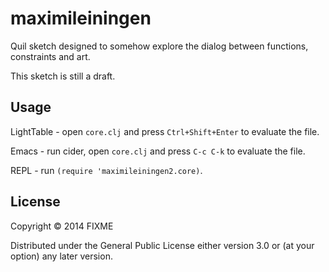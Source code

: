 # maximileiningen

Quil sketch designed to somehow explore the dialog between functions,
constraints and art.

This sketch is still a draft.

## Usage

LightTable - open `core.clj` and press `Ctrl+Shift+Enter` to evaluate the file.

Emacs - run cider, open `core.clj` and press `C-c C-k` to evaluate the file.

REPL - run `(require 'maximileiningen2.core)`.

## License

Copyright © 2014 FIXME

Distributed under the General Public License either version 3.0 or (at
your option) any later version.
